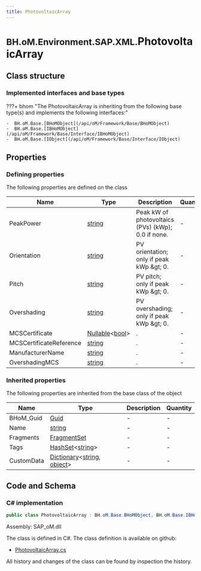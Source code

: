 ```yaml
---
title: PhotovoltaicArray
---
```


# <small>BH.oM.Environment.SAP.XML.</small>**PhotovoltaicArray**



## Class structure

### Implemented interfaces and base types

???+ bhom "The PhotovoltaicArray is inheriting from the following base type(s) and implements the following interfaces:"

    -  BH.oM.Base.[BHoMObject](/api/oM/Framework/Base/BHoMObject)
    -  BH.oM.Base.[IBHoMObject](/api/oM/Framework/Base/Interface/IBHoMObject)
    -  BH.oM.Base.[IObject](/api/oM/Framework/Base/Interface/IObject)


## Properties



### Defining properties

The following properties are defined on the class

| Name             | Type             | Description      | Quantity         |
|------------------|------------------|------------------|------------------|
| PeakPower | [string](https://learn.microsoft.com/en-us/dotnet/api/System.String?view=netstandard-2.0) | Peak kW of photovoltaics (PVs) (kWp); 0.0 if none. | - |
| Orientation | [string](https://learn.microsoft.com/en-us/dotnet/api/System.String?view=netstandard-2.0) | PV orientation; only if peak kWp &amp;gt; 0. | - |
| Pitch | [string](https://learn.microsoft.com/en-us/dotnet/api/System.String?view=netstandard-2.0) | PV pitch; only if peak kWp &amp;gt; 0. | - |
| Overshading | [string](https://learn.microsoft.com/en-us/dotnet/api/System.String?view=netstandard-2.0) | PV overshading; only if peak kWp &amp;gt; 0. | - |
| MCSCertificate | [Nullable](https://learn.microsoft.com/en-us/dotnet/api/System.Nullable-1?view=netstandard-2.0)&lt;[bool](https://learn.microsoft.com/en-us/dotnet/api/System.Boolean?view=netstandard-2.0)&gt; | . | - |
| MCSCertificateReference | [string](https://learn.microsoft.com/en-us/dotnet/api/System.String?view=netstandard-2.0) | . | - |
| ManufacturerName | [string](https://learn.microsoft.com/en-us/dotnet/api/System.String?view=netstandard-2.0) | . | - |
| OvershadingMCS | [string](https://learn.microsoft.com/en-us/dotnet/api/System.String?view=netstandard-2.0) | . | - |


### Inherited properties
The following properties are inherited from the base class of the object

| Name             | Type             | Description      | Quantity         |
|------------------|------------------|------------------|------------------|
| BHoM_Guid | [Guid](https://learn.microsoft.com/en-us/dotnet/api/System.Guid?view=netstandard-2.0) | - | - |
| Name | [string](https://learn.microsoft.com/en-us/dotnet/api/System.String?view=netstandard-2.0) | - | - |
| Fragments | [FragmentSet](/api/oM/Framework/Base/FragmentSet) | - | - |
| Tags | [HashSet](https://learn.microsoft.com/en-us/dotnet/api/System.Collections.Generic.HashSet-1?view=netstandard-2.0)&lt;[string](https://learn.microsoft.com/en-us/dotnet/api/System.String?view=netstandard-2.0)&gt; | - | - |
| CustomData | [Dictionary](https://learn.microsoft.com/en-us/dotnet/api/System.Collections.Generic.Dictionary-2?view=netstandard-2.0)&lt;[string](https://learn.microsoft.com/en-us/dotnet/api/System.String?view=netstandard-2.0), [object](https://learn.microsoft.com/en-us/dotnet/api/System.Object?view=netstandard-2.0)&gt; | - | - |


## Code and Schema

### C# implementation

``` C# title="C#"
public class PhotovoltaicArray : BH.oM.Base.BHoMObject, BH.oM.Base.IBHoMObject, BH.oM.Base.IObject
```

Assembly: SAP_oM.dll

The class is defined in C#. The class definition is available on github:

- [PhotovoltaicArray.cs](https://github.com/BHoM/SAP_Toolkit/blob/develop/SAP_oM/XML\PhotovoltaicArray.cs)

All history and changes of the class can be found by inspection the history.
